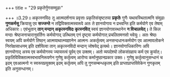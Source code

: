 +++
title = "29 प्रकृतेर्गुणसम्मूढाः"

+++
॥3.29॥ अकृत्स्नविदः तु आत्मदर्शनाय प्रवृत्ताः प्रकृतिसंसृष्टतया
**प्रकृतेः** गुणैः यथावस्थितात्मनि संमूढाः **गुणकर्मसु** क्रियासु एव
**सज्जन्ते** न तद्विविक्तात्मस्वरूपे अतः ते ज्ञानयोगाय न प्रभवन्ति इति
कर्मयोगे एव तेषाम् अधिकारः। एवंभूतान् **तान् मन्दान् अकृत्स्नविदः
कृत्स्नवित्** स्वयं ज्ञानयोगावस्थानेन **न विचालयेत्।** ते किल मन्दाः
श्रेष्ठजनाचारानुवर्तिनः कर्मयोगाद् उत्थितम् एनं दृष्ट्वा कर्मयोगात्
प्रचलितमनसो भवेयुः। अतः श्रेष्ठः स्वयम् अपि कर्मयोगे तिष्ठन्
आत्मयाथात्म्यज्ञानेन आत्मनः अकर्तृत्वम् अनसन्दधानःकर्मयोग एव आत्मावलोकने
निरपेक्षसाधनम् इति दर्शयित्वा तान् अकृत्स्नविदो मन्दान् जोषयेद्
इत्यर्थः। ज्ञानयोगाधिकारिणः अपि ज्ञानयोगाद् अस्य एव कर्मयोगस्य
ज्यायस्त्वं पूर्वम् एव उक्तम्। अतो व्यपदेश्यो लोकसंग्रहाय कर्म एव
कुर्यात्। प्रकृतिविविक्तात्मस्वभावनिरूपणेन गुणेषु कर्तृत्वम् आरोप्य
कर्मानुष्ठानप्रकार उक्तः। गुणेषु कर्तृत्वानुसन्धानं च इदम् एवआत्मनो न
स्वरूपप्रयुक्तम् इदम् कर्तृत्वम् अपि तु गुणसम्बन्धकृतम् इति
प्राप्ताप्राप्तविवेकेन गुणकृतम् इति अनुसन्धानम्। 
